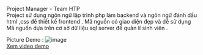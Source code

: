 Project Manager - Team HTP <br>
Project sử dụng ngôn ngữ lập trình php làm backend và ngôn ngữ đánh dấu html ,css để thiết kế frontend . Mã nguồn có giao diện đẹp và dễ sử dụng <br>
Mã nguồn dựa trên cơ sở dữ liệu sql server để quản lí sinh viên .

Picture Demo :
![image](https://github.com/hoanggxyuuki/Students-Manager/assets/145022510/b186022b-00ff-4baf-94da-4bcb2ad15d4d)
<br>
<a href="https://github.com/hoanggxyuuki/Students-Manager/blob/main/video/Video_demo.mkv">Xem video demo </a>
